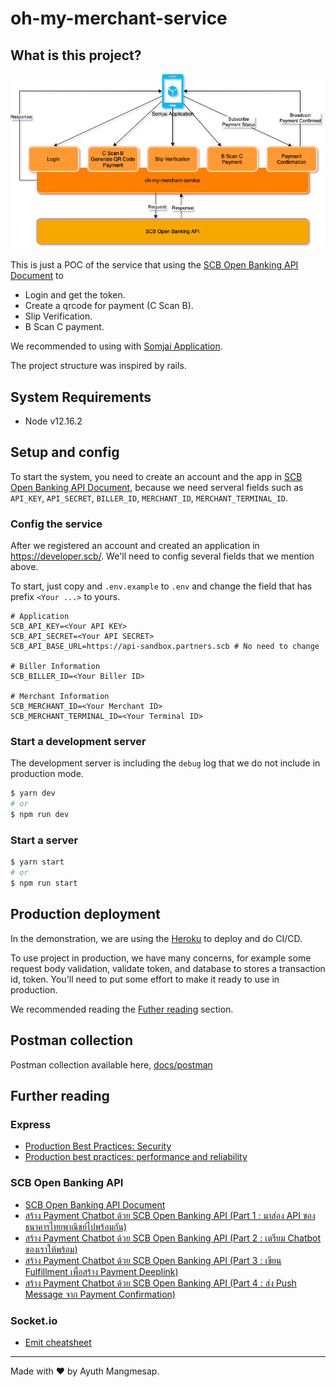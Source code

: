 # oh-my-merchant-service

## What is this project?

![diagram](docs/draw.io/diagram.png)

This is just a POC of the service that using the [SCB Open Banking API Document](https://developer.scb/) to

- Login and get the token.
- Create a qrcode for payment (C Scan B).
- Slip Verification.
- B Scan C payment.

We recommended to using with [Somjai Application](https://github.com/iamgique/somjai-application).

The project structure was inspired by rails.

## System Requirements

- Node v12.16.2

## Setup and config

To start the system, you need to create an account and the app in [SCB Open Banking API Document](https://developer.scb/), because we need serveral fields such as `API_KEY`, `API_SECRET`, `BILLER_ID`, `MERCHANT_ID`, `MERCHANT_TERMINAL_ID`.

### Config the service

After we registered an account and created an application in https://developer.scb/.
We'll need to config several fields that we mention above.

To start, just copy and `.env.example` to `.env` and change the field that has prefix `<Your ...>` to yours.

```
# Application
SCB_API_KEY=<Your API KEY>
SCB_API_SECRET=<Your API SECRET>
SCB_API_BASE_URL=https://api-sandbox.partners.scb # No need to change

# Biller Information
SCB_BILLER_ID=<Your Biller ID>

# Merchant Information
SCB_MERCHANT_ID=<Your Merchant ID>
SCB_MERCHANT_TERMINAL_ID=<Your Terminal ID>
```

### Start a development server

The development server is including the `debug` log that we do not include in production mode.

```bash
$ yarn dev
# or
$ npm run dev
```

### Start a server

```bash
$ yarn start
# or
$ npm run start
```

## Production deployment

In the demonstration, we are using the [Heroku](https://www.heroku.com/) to deploy and do CI/CD.

To use project in production, we have many concerns, for example some request body validation, validate token, and database to stores a transaction id, token. You'll need to put some effort to make it ready to use in production.

We recommended reading the [Futher reading](#Futher-reading) section.

## Postman collection

Postman collection available here, [docs/postman](./docs/postman)

## Further reading

### Express

- [Production Best Practices: Security](https://expressjs.com/en/advanced/best-practice-security.html)
- [Production best practices: performance and reliability](https://expressjs.com/en/advanced/best-practice-performance.html)

### SCB Open Banking API

- [SCB Open Banking API Document](https://developer.scb/)
- [สร้าง Payment Chatbot ด้วย SCB Open Banking API (Part 1 : มาส่อง API ของธนาคารไทยพาณิชย์ไปพร้อมกัน)](https://medium.com/@aijo/%E0%B8%AA%E0%B8%A3%E0%B9%89%E0%B8%B2%E0%B8%87-payment-chatbot-%E0%B8%94%E0%B9%89%E0%B8%A7%E0%B8%A2-scb-open-banking-api-part-1-ac1095e76ec9)
- [สร้าง Payment Chatbot ด้วย SCB Open Banking API (Part 2 : เตรียม Chatbot ของเราให้พร้อม)](https://medium.com/@aijo/%E0%B8%AA%E0%B8%A3%E0%B9%89%E0%B8%B2%E0%B8%87-payment-chatbot-%E0%B8%94%E0%B9%89%E0%B8%A7%E0%B8%A2-scb-open-banking-api-part-2-2dc3cc20c83b)
- [สร้าง Payment Chatbot ด้วย SCB Open Banking API (Part 3 : เขียน Fulfillment เพื่อสร้าง Payment Deeplink)](https://medium.com/@aijo/%E0%B8%AA%E0%B8%A3%E0%B9%89%E0%B8%B2%E0%B8%87-payment-chatbot-%E0%B8%94%E0%B9%89%E0%B8%A7%E0%B8%A2-scb-open-banking-api-part-3-161bdc0aa64b)
- [สร้าง Payment Chatbot ด้วย SCB Open Banking API (Part 4 : ส่ง Push Message จาก Payment Confirmation)](https://medium.com/@aijo/%E0%B8%AA%E0%B8%A3%E0%B9%89%E0%B8%B2%E0%B8%87-payment-chatbot-%E0%B8%94%E0%B9%89%E0%B8%A7%E0%B8%A2-scb-open-banking-api-part-4-a84034306ee1)

### Socket.io

- [Emit cheatsheet](https://socket.io/docs/emit-cheatsheet/)

---

Made with ❤️ by Ayuth Mangmesap.
